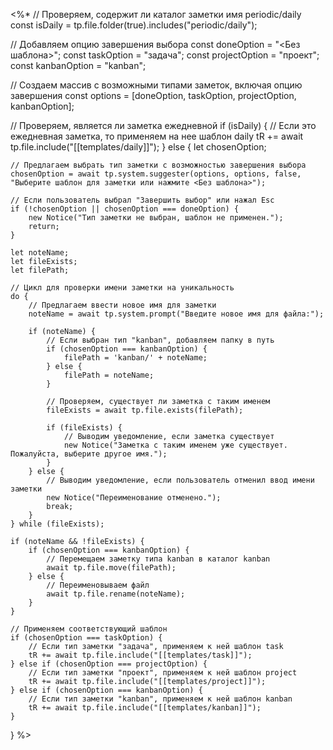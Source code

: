 <%*
// Проверяем, содержит ли каталог заметки имя periodic/daily
const isDaily = tp.file.folder(true).includes("periodic/daily");

// Добавляем опцию завершения выбора
const doneOption = "<Без шаблона>";
const taskOption = "задача";
const projectOption = "проект";
const kanbanOption = "kanban";

// Создаем массив с возможными типами заметок, включая опцию завершения
const options = [doneOption, taskOption, projectOption, kanbanOption];

// Проверяем, является ли заметка ежедневной
if (isDaily) {
    // Если это ежедневная заметка, то применяем на нее шаблон daily
    tR += await tp.file.include("[[templates/daily]]");
} else {
    let chosenOption;

    // Предлагаем выбрать тип заметки с возможностью завершения выбора
    chosenOption = await tp.system.suggester(options, options, false, "Выберите шаблон для заметки или нажмите <Без шаблона>");

    // Если пользователь выбрал "Завершить выбор" или нажал Esc
    if (!chosenOption || chosenOption === doneOption) {
        new Notice("Тип заметки не выбран, шаблон не применен.");
        return;
    }

    let noteName;
    let fileExists;
    let filePath;

    // Цикл для проверки имени заметки на уникальность
    do {
        // Предлагаем ввести новое имя для заметки
        noteName = await tp.system.prompt("Введите новое имя для файла:");

        if (noteName) {
            // Если выбран тип "kanban", добавляем папку в путь
            if (chosenOption === kanbanOption) {
                filePath = 'kanban/' + noteName;
            } else {
                filePath = noteName;
            }

            // Проверяем, существует ли заметка с таким именем
            fileExists = await tp.file.exists(filePath);

            if (fileExists) {
                // Выводим уведомление, если заметка существует
                new Notice("Заметка с таким именем уже существует. Пожалуйста, выберите другое имя.");
            }
        } else {
            // Выводим уведомление, если пользователь отменил ввод имени заметки
            new Notice("Переименование отменено.");
            break;
        }
    } while (fileExists);

    if (noteName && !fileExists) {
        if (chosenOption === kanbanOption) {
            // Перемещаем заметку типа kanban в каталог kanban
            await tp.file.move(filePath);
        } else {
            // Переименовываем файл
            await tp.file.rename(noteName);
        }
    }

    // Применяем соответствующий шаблон
    if (chosenOption === taskOption) {
        // Если тип заметки "задача", применяем к ней шаблон task
        tR += await tp.file.include("[[templates/task]]");
    } else if (chosenOption === projectOption) {
        // Если тип заметки "проект", применяем к ней шаблон project
        tR += await tp.file.include("[[templates/project]]");
    } else if (chosenOption === kanbanOption) {
        // Если тип заметки "kanban", применяем к ней шаблон kanban
        tR += await tp.file.include("[[templates/kanban]]");
    }
}
%>